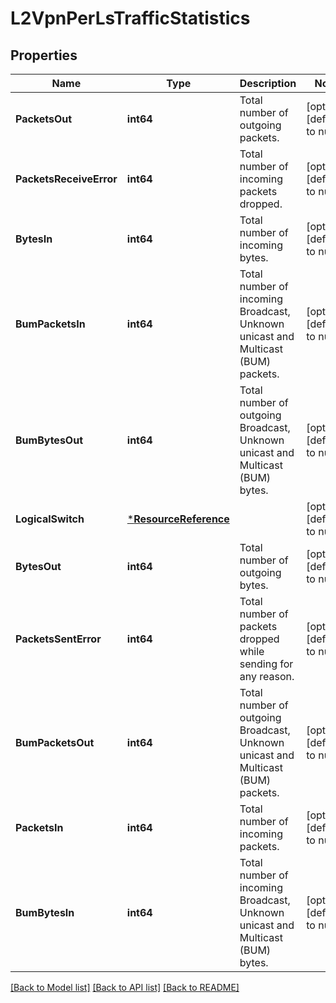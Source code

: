 # L2VpnPerLsTrafficStatistics

## Properties
Name | Type | Description | Notes
------------ | ------------- | ------------- | -------------
**PacketsOut** | **int64** | Total number of outgoing packets. | [optional] [default to null]
**PacketsReceiveError** | **int64** | Total number of incoming packets dropped. | [optional] [default to null]
**BytesIn** | **int64** | Total number of incoming bytes. | [optional] [default to null]
**BumPacketsIn** | **int64** | Total number of incoming Broadcast, Unknown unicast and Multicast (BUM) packets. | [optional] [default to null]
**BumBytesOut** | **int64** | Total number of outgoing Broadcast, Unknown unicast and Multicast (BUM) bytes. | [optional] [default to null]
**LogicalSwitch** | [***ResourceReference**](ResourceReference.md) |  | [optional] [default to null]
**BytesOut** | **int64** | Total number of outgoing bytes. | [optional] [default to null]
**PacketsSentError** | **int64** | Total number of packets dropped while sending for any reason. | [optional] [default to null]
**BumPacketsOut** | **int64** | Total number of outgoing Broadcast, Unknown unicast and Multicast (BUM) packets. | [optional] [default to null]
**PacketsIn** | **int64** | Total number of incoming packets. | [optional] [default to null]
**BumBytesIn** | **int64** | Total number of incoming Broadcast, Unknown unicast and Multicast (BUM) bytes. | [optional] [default to null]

[[Back to Model list]](../README.md#documentation-for-models) [[Back to API list]](../README.md#documentation-for-api-endpoints) [[Back to README]](../README.md)

